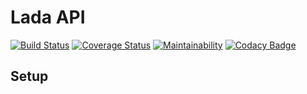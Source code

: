 # Lada API

[![Build Status](https://travis-ci.org/alexNeto/lada-api.svg?branch=master)](https://travis-ci.org/alexNeto/lada-api)
[![Coverage Status](https://coveralls.io/repos/github/alexNeto/lada-api/badge.svg?branch=master)](https://coveralls.io/github/alexNeto/lada-api?branch=master)
[![Maintainability](https://api.codeclimate.com/v1/badges/29914403de1fdead5141/maintainability)](https://codeclimate.com/github/alexNeto/lada-api/maintainability)
[![Codacy Badge](https://api.codacy.com/project/badge/Grade/99156cf8d9f74c7faaefaaed6c343d4f)](https://www.codacy.com/app/alexNeto/lada-api?utm_source=github.com&amp;utm_medium=referral&amp;utm_content=alexNeto/lada-api&amp;utm_campaign=Badge_Grade)

## Setup

